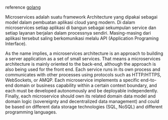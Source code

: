 reference [golang](https://github.com/raycad/go-microservices/tree/master/src/movie-microservice) 

Microservices adalah suatu framework Architecture yang dipakai sebagai model dalam pembuatan aplikasi cloud yang modern. Di dalam microservices setiap aplikasi di bangun sebagai sekumpulan service dan setiap layanan berjalan dalam processnya sendiri. Masing-masing dari aplikasi tersebut saling berkomunikasi melalu API (Application Programing Interface).

As the name implies, a microservices architecture is an approach to building a server application as a set of small services. That means a microservices architecture is mainly oriented to the back-end, although the approach is also being used for the front end. Each service runs in its own process and communicates with other processes using protocols such as HTTP/HTTPS, WebSockets, or AMQP. Each microservice implements a specific end-to-end domain or business capability within a certain context boundary, and each must be developed autonomously and be deployable independently. Finally, each microservice should own its related domain data model and domain logic (sovereignty and decentralized data management) and could be based on different data storage technologies (SQL, NoSQL) and different programming languages.

